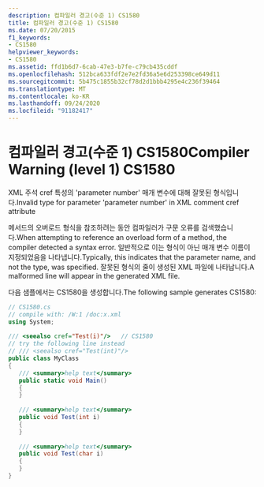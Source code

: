 ```yaml
---
description: 컴파일러 경고(수준 1) CS1580
title: 컴파일러 경고(수준 1) CS1580
ms.date: 07/20/2015
f1_keywords:
- CS1580
helpviewer_keywords:
- CS1580
ms.assetid: ffd1b6d7-6cab-47e3-b7fe-c79cb435cddf
ms.openlocfilehash: 512bca633fdf2e7e2fd36a5e6d253398ce649d11
ms.sourcegitcommit: 5b475c1855b32cf78d2d1bbb4295e4c236f39464
ms.translationtype: MT
ms.contentlocale: ko-KR
ms.lasthandoff: 09/24/2020
ms.locfileid: "91182417"
---
```

# <a name="compiler-warning-level-1-cs1580"></a><span data-ttu-id="7cf16-103">컴파일러 경고(수준 1) CS1580</span><span class="sxs-lookup"><span data-stu-id="7cf16-103">Compiler Warning (level 1) CS1580</span></span>

<span data-ttu-id="7cf16-104">XML 주석 cref 특성의 'parameter number' 매개 변수에 대해 잘못된 형식입니다.</span><span class="sxs-lookup"><span data-stu-id="7cf16-104">Invalid type for parameter 'parameter number' in XML comment cref attribute</span></span>  
  
 <span data-ttu-id="7cf16-105">메서드의 오버로드 형식을 참조하려는 동안 컴파일러가 구문 오류를 검색했습니다.</span><span class="sxs-lookup"><span data-stu-id="7cf16-105">When attempting to reference an overload form of a method, the compiler detected a syntax error.</span></span> <span data-ttu-id="7cf16-106">일반적으로 이는 형식이 아닌 매개 변수 이름이 지정되었음을 나타냅니다.</span><span class="sxs-lookup"><span data-stu-id="7cf16-106">Typically, this indicates that the parameter name, and not the type, was specified.</span></span> <span data-ttu-id="7cf16-107">잘못된 형식의 줄이 생성된 XML 파일에 나타납니다.</span><span class="sxs-lookup"><span data-stu-id="7cf16-107">A malformed line will appear in the generated XML file.</span></span>  
  
 <span data-ttu-id="7cf16-108">다음 샘플에서는 CS1580을 생성합니다.</span><span class="sxs-lookup"><span data-stu-id="7cf16-108">The following sample generates CS1580:</span></span>  
  
```csharp  
// CS1580.cs  
// compile with: /W:1 /doc:x.xml  
using System;  
  
/// <seealso cref="Test(i)"/>   // CS1580  
// try the following line instead  
// /// <seealso cref="Test(int)"/>  
public class MyClass  
{  
   /// <summary>help text</summary>  
   public static void Main()  
   {  
   }  
  
   /// <summary>help text</summary>  
   public void Test(int i)  
   {  
   }  
  
   /// <summary>help text</summary>  
   public void Test(char i)  
   {  
   }  
}  
```

